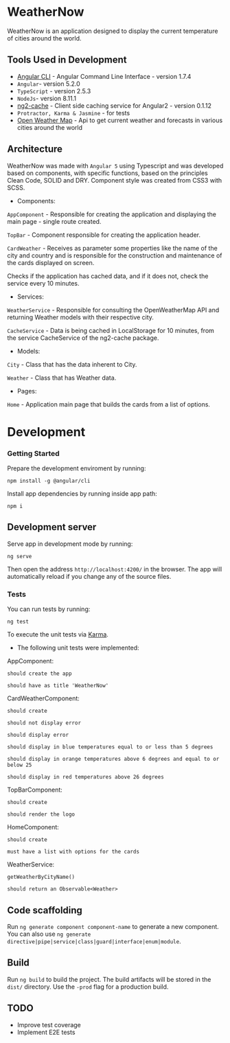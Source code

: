 # WeatherNow

WeatherNow is an application designed to display the current temperature of cities around the world.

## Tools Used in Development

*  [Angular CLI](https://github.com/angular/angular-cli) - Angular Command Line Interface - version 1.7.4
* `Angular`- version 5.2.0
* `TypeScript` - version 2.5.3
* `NodeJs`- version 8.11.1
* [ng2-cache](https://github.com/Jackson88/ng2-cache) - Client side caching service for Angular2 - version 0.1.12
* `Protractor, Karma & Jasmine` - for tests
* [Open Weather Map](https://openweathermap.org/) - Api to get current weather and forecasts in various cities around the world

## Architecture

WeatherNow was made with `Angular 5` using Typescript and was developed based on components, with specific functions, based on the principles Clean Code, SOLID and DRY. Component style was created from CSS3 with SCSS.


* Components:

`AppComponent` - Responsible for creating the application and displaying the main page - single route created.

`TopBar` - Component responsible for creating the application header.

`CardWeather` - Receives as parameter some properties like the name of the city and country and is responsible for the construction and maintenance of the cards displayed on screen.

Checks if the application has cached data, and if it does not, check the service every 10 minutes.


* Services:

`WeatherService` - Responsible for consulting the OpenWeatherMap API and returning Weather models with their respective city.

`CacheService` - Data is being cached in LocalStorage for 10 minutes, from the service CacheService of the ng2-cache package.


* Models:

`City` - Class that has the data inherent to City.

`Weather` - Class that has Weather data.


* Pages:

`Home` - Application main page that builds the cards from a list of options.



# Development

### Getting Started

Prepare the development enviroment by running:

```
npm install -g @angular/cli
```

Install app dependencies by running inside app path:

```
npm i
```

## Development server

Serve app in development mode by running:

```
ng serve
```

Then open the address `http://localhost:4200/` in the browser. The app will automatically reload if you change any of the source files.


### Tests

You can run tests by running:

```
ng test
```

To execute the unit tests via [Karma](https://karma-runner.github.io).

* The following unit tests were implemented:

AppComponent:

    should create the app

    should have as title 'WeatherNow'

CardWeatherComponent:

    should create

    should not display error

    should display error

    should display in blue temperatures equal to or less than 5 degrees

    should display in orange temperatures above 6 degrees and equal to or below 25

    should display in red temperatures above 26 degrees

TopBarComponent:

    should create

    should render the logo

HomeComponent:

    should create

    must have a list with options for the cards

WeatherService:

    getWeatherByCityName()

    should return an Observable<Weather>


## Code scaffolding

Run `ng generate component component-name` to generate a new component. You can also use `ng generate directive|pipe|service|class|guard|interface|enum|module`.

## Build

Run `ng build` to build the project. The build artifacts will be stored in the `dist/` directory. Use the `-prod` flag for a production build.


## TODO
* Improve test coverage
* Implement E2E tests
